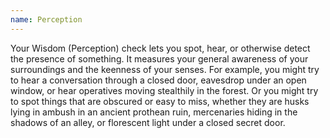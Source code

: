 ```yaml
---
name: Perception
---
```

Your Wisdom (Perception) check lets you spot, hear, or otherwise detect the presence of something. 
It measures your general awareness of your surroundings and the keenness of your senses. For 
example, you might try to hear a conversation through a closed door, eavesdrop under an open window, 
or hear operatives moving stealthily in the forest. Or you might try to spot things that are 
obscured or easy to miss, whether they are husks lying in ambush in an ancient prothean ruin, 
mercenaries hiding in the shadows of an alley, or florescent light under a closed secret 
door.